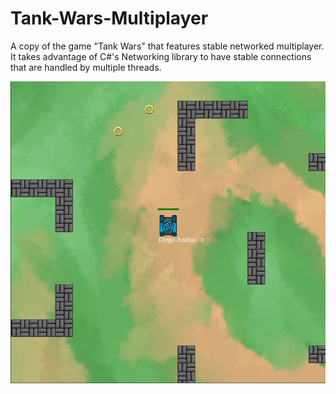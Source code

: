 # Tank-Wars-Multiplayer
A copy of the game "Tank Wars" that features stable networked multiplayer. It takes advantage of C#'s Networking library to have stable connections that are handled by multiple threads.  

![alt text](https://raw.githubusercontent.com/diegoandino/Tank-Wars-Multiplayer/main/readme-assets/tank-wars.JPG)
